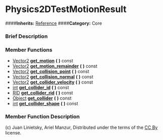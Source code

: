 #  Physics2DTestMotionResult  
####**Inherits:** [Reference](class_reference)
####**Category:** Core

###  Brief Description  


###  Member Functions 
  * [Vector2](class_vector2)  **[get&#95;motion](#get_motion)**  **(** **)** const
  * [Vector2](class_vector2)  **[get&#95;motion&#95;remainder](#get_motion_remainder)**  **(** **)** const
  * [Vector2](class_vector2)  **[get&#95;collision&#95;point](#get_collision_point)**  **(** **)** const
  * [Vector2](class_vector2)  **[get&#95;collision&#95;normal](#get_collision_normal)**  **(** **)** const
  * [Vector2](class_vector2)  **[get&#95;collider&#95;velocity](#get_collider_velocity)**  **(** **)** const
  * [int](class_int)  **[get&#95;collider&#95;id](#get_collider_id)**  **(** **)** const
  * [RID](class_rid)  **[get&#95;collider&#95;rid](#get_collider_rid)**  **(** **)** const
  * [Object](class_object)  **[get&#95;collider](#get_collider)**  **(** **)** const
  * [int](class_int)  **[get&#95;collider&#95;shape](#get_collider_shape)**  **(** **)** const

###  Member Function Description  


(c) Juan Linietsky, Ariel Manzur, Distributed under the terms of the [CC By](https://creativecommons.org/licenses/by/3.0/legalcode) license.
